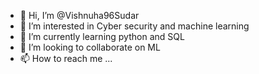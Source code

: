 - 👋 Hi, I’m @Vishnuha96Sudar
- 👀 I’m interested in Cyber security and machine learning
- 🌱 I’m currently learning python and SQL
- 💞️ I’m looking to collaborate on ML
- 📫 How to reach me ...

<!---
Vishnuha96Sudar/Vishnuha96Sudar is a ✨ special ✨ repository because its `README.md` (this file) appears on your GitHub profile.
You can click the Preview link to take a look at your changes.
--->
